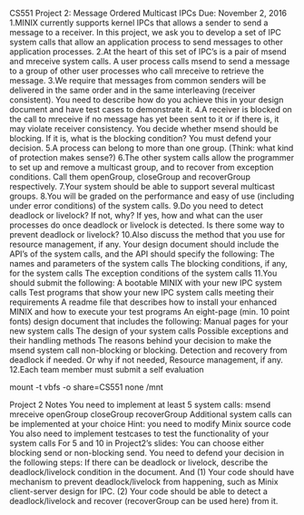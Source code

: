 CS551 Project 2: Message Ordered Multicast IPCs
Due: November 2, 2016
1.MINIX currently supports kernel IPCs that allows a sender to send a message to a receiver. In this project, we ask you to develop a set of IPC system calls that allow an application process to send messages to other application processes.
2.At the heart of this set of IPC’s is a pair of msend and mreceive system calls. A user process calls msend to send a message to a group of other user processes who call mreceive to retrieve the message. 
3.We require that messages from common senders will be delivered in the same order and in the same interleaving (receiver consistent). You need to describe how do you achieve this in your design document and have test cases to demonstrate it.
4.A receiver is blocked on the call to mreceive if no message has yet been sent to it or if there is, it may violate receiver consistency. You decide whether msend should be blocking. If it is, what is the blocking condition? You must defend your decision.
5.A process can belong to more than one group. (Think: what kind of protection makes sense?)
6.The other system calls allow the programmer to set up and remove a multicast group, and to recover from exception conditions. Call them openGroup, closeGroup and recoverGroup respectively.
7.Your system should be able to support several multicast groups.
8.You will be graded on the performance and easy of use (including under error conditions) of the system calls.
9.Do you need to detect deadlock or livelock? If not, why? If yes, how and what can the user processes do once deadlock or livelock is detected. Is there some way to prevent deadlock or livelock?
10.Also discuss the method that you use for resource management, if any.
Your design document should include the API’s of the system calls, and the API should specify the following:
	The names and parameters of the system calls
	The blocking conditions, if any, for the system calls
	The exception conditions of the system calls
11.You should submit the following:
	A bootable MINIX with your new IPC system calls
	Test programs that show your new IPC system calls meeting their requirements 
	A readme file that describes how to install your enhanced MINIX and how to execute your test programs
	An eight-page (min. 10 point fonts) design document that includes the following: 
	Manual pages for your new system calls
	The design of your system calls
	Possible exceptions and their handling methods
	The reasons behind your decision to make the msend system call non-blocking or blocking.
	Detection and recovery from deadlock if needed. Or why if not needed,
	Resource management, if any.
12.Each team member must submit a self evaluation

mount -t vbfs -o share=CS551 none /mnt

Project 2 Notes
	You need to implement at least 5 system calls:
	msend
	mreceive
	openGroup
	closeGroup
	recoverGroup
Additional system calls can be implemented at your choice
Hint: you need to modify Minix source code
	You also need to implement testcases to test the functionality of your system calls
For 5 and 10 in Project2’s slides:
You can choose either blocking send or non-blocking send. You need to defend your decision in the following steps:
If there can be deadlock or livelock, describe the deadlock/livelock condition in the document. And
(1) Your code should have mechanism to prevent deadlock/livelock from happening, such as Minix client-server design for IPC.
(2) Your code should be able to detect a deadlock/livelock and recover (recoverGroup can be used here) from it.
